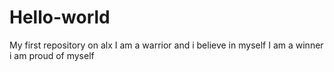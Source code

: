 # Hello-world
My first repository on alx
I am a warrior and i believe in myself
I am a winner
i am proud of myself
